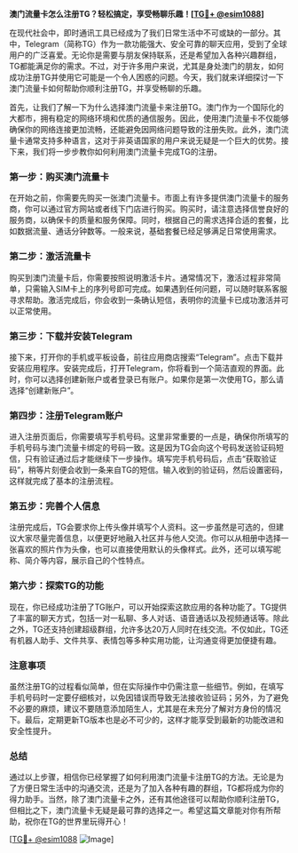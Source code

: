 **澳门流量卡怎么注册TG？轻松搞定，享受畅聊乐趣！[[TG💪+ @esim1088](https://t.me/s/esim1088)]**

在现代社会中，即时通讯工具已经成为了我们日常生活中不可或缺的一部分。其中，Telegram（简称TG）作为一款功能强大、安全可靠的聊天应用，受到了全球用户的广泛喜爱。无论你是需要与朋友保持联系，还是希望加入各种兴趣群组，TG都能满足你的需求。不过，对于许多用户来说，尤其是身处澳门的朋友，如何成功注册TG并使用它可能是一个令人困惑的问题。今天，我们就来详细探讨一下澳门流量卡如何帮助你顺利注册TG，并享受畅聊的乐趣。

首先，让我们了解一下为什么选择澳门流量卡来注册TG。澳门作为一个国际化的大都市，拥有稳定的网络环境和优质的通信服务。因此，使用澳门流量卡不仅能够确保你的网络连接更加流畅，还能避免因网络问题导致的注册失败。此外，澳门流量卡通常支持多种语言，这对于非英语国家的用户来说无疑是一个巨大的优势。接下来，我们将一步步教你如何利用澳门流量卡完成TG的注册。

### 第一步：购买澳门流量卡

在开始之前，你需要先购买一张澳门流量卡。市面上有许多提供澳门流量卡的服务商，你可以通过官方网站或者线下门店进行购买。购买时，请注意选择信誉良好的服务商，以确保卡的质量和服务保障。同时，根据自己的需求选择合适的套餐，比如数据流量、通话分钟数等。一般来说，基础套餐已经足够满足日常使用需求。

### 第二步：激活流量卡

购买到澳门流量卡后，你需要按照说明激活卡片。通常情况下，激活过程非常简单，只需输入SIM卡上的序列号即可完成。如果遇到任何问题，可以随时联系客服寻求帮助。激活完成后，你会收到一条确认短信，表明你的流量卡已成功激活并可以正常使用。

### 第三步：下载并安装Telegram

接下来，打开你的手机或平板设备，前往应用商店搜索“Telegram”。点击下载并安装应用程序。安装完成后，打开Telegram，你将看到一个简洁直观的界面。此时，你可以选择创建新账户或者登录已有账户。如果你是第一次使用TG，那么请选择“创建新账户”。

### 第四步：注册Telegram账户

进入注册页面后，你需要填写手机号码。这里非常重要的一点是，确保你所填写的手机号码与澳门流量卡绑定的号码一致。这是因为TG会向这个号码发送验证码短信，只有验证通过后才能继续下一步操作。填写完手机号码后，点击“获取验证码”，稍等片刻便会收到一条来自TG的短信。输入收到的验证码，然后设置密码，这样就完成了基本的注册流程。

### 第五步：完善个人信息

注册完成后，TG会要求你上传头像并填写个人资料。这一步虽然是可选的，但建议大家尽量完善信息，以便更好地融入社区并与他人交流。你可以从相册中选择一张喜欢的照片作为头像，也可以直接使用默认的头像样式。此外，还可以填写昵称、简介等内容，展示自己的个性特点。

### 第六步：探索TG的功能

现在，你已经成功注册了TG账户，可以开始探索这款应用的各种功能了。TG提供了丰富的聊天方式，包括一对一私聊、多人对话、语音通话以及视频通话等。除此之外，TG还支持创建超级群组，允许多达20万人同时在线交流。不仅如此，TG还有机器人助手、文件共享、表情包等多种实用功能，让沟通变得更加便捷有趣。

### 注意事项

虽然注册TG的过程看似简单，但在实际操作中仍需注意一些细节。例如，在填写手机号码时一定要仔细核对，以免因错误而导致无法接收验证码；另外，为了避免不必要的麻烦，建议不要随意添加陌生人，尤其是在未充分了解对方身份的情况下。最后，定期更新TG版本也是必不可少的，这样才能享受到最新的功能改进和安全性提升。

### 总结

通过以上步骤，相信你已经掌握了如何利用澳门流量卡注册TG的方法。无论是为了方便日常生活中的沟通交流，还是为了加入各种有趣的群组，TG都将成为你的得力助手。当然，除了澳门流量卡之外，还有其他途径可以帮助你顺利注册TG，但相比之下，澳门流量卡无疑是最可靠的选择之一。希望这篇文章能对你有所帮助，祝你在TG的世界里玩得开心！

[[TG💪+ @esim1088](https://t.me/s/esim1088) ![Image](https://i.postimg.cc/4NQfJmqS/Snipaste-2025-05-13-00-14-12.png)]